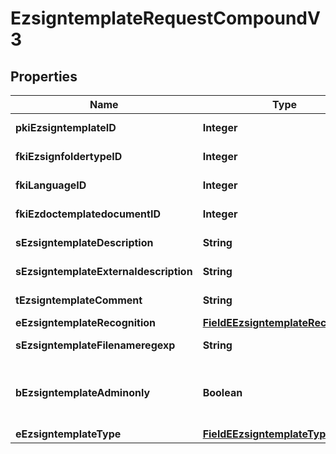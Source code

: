 

# EzsigntemplateRequestCompoundV3

## Properties

Name | Type | Description | Notes
------------ | ------------- | ------------- | -------------
**pkiEzsigntemplateID** | **Integer** | The unique ID of the Ezsigntemplate |  [optional]
**fkiEzsignfoldertypeID** | **Integer** | The unique ID of the Ezsignfoldertype. |  [optional]
**fkiLanguageID** | **Integer** | The unique ID of the Language.  Valid values:  |Value|Description| |-|-| |1|French| |2|English| | 
**fkiEzdoctemplatedocumentID** | **Integer** | The unique ID of the Ezdoctemplatedocument |  [optional]
**sEzsigntemplateDescription** | **String** | The description of the Ezsigntemplate | 
**sEzsigntemplateExternaldescription** | **String** | The external description of the Ezsigntemplate |  [optional]
**tEzsigntemplateComment** | **String** | The comment of the Ezsigntemplate |  [optional]
**eEzsigntemplateRecognition** | [**FieldEEzsigntemplateRecognition**](FieldEEzsigntemplateRecognition.md) |  |  [optional]
**sEzsigntemplateFilenameregexp** | **String** | The filename regexp of the Ezsigntemplate. |  [optional]
**bEzsigntemplateAdminonly** | **Boolean** | Whether the Ezsigntemplate can be accessed by admin users only (eUserType&#x3D;Normal) | 
**eEzsigntemplateType** | [**FieldEEzsigntemplateType**](FieldEEzsigntemplateType.md) |  | 





